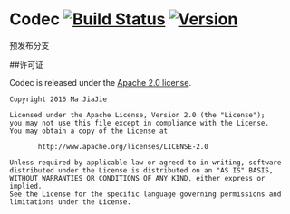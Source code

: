 # Codec	[![Build Status](https://travis-ci.org/tyzlmjj/Codec.svg?branch=release)](https://travis-ci.org/tyzlmjj/Codec)	[ ![Version](https://api.bintray.com/packages/tyzlmjj/maven/codec/images/download.svg) ](https://bintray.com/tyzlmjj/maven/codec/view)

预发布分支


##许可证

Codec is released under the [Apache 2.0 license](https://github.com/tyzlmjj/Codec/blob/master/LICENSE).
```
Copyright 2016 Ma JiaJie

Licensed under the Apache License, Version 2.0 (the "License");
you may not use this file except in compliance with the License.
You may obtain a copy of the License at

	   http://www.apache.org/licenses/LICENSE-2.0

Unless required by applicable law or agreed to in writing, software
distributed under the License is distributed on an "AS IS" BASIS,
WITHOUT WARRANTIES OR CONDITIONS OF ANY KIND, either express or implied.
See the License for the specific language governing permissions and
limitations under the License.
```
